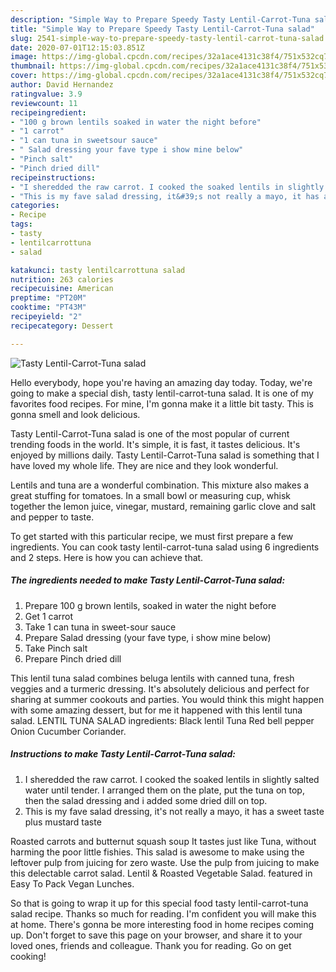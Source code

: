 ```yaml
---
description: "Simple Way to Prepare Speedy Tasty Lentil-Carrot-Tuna salad"
title: "Simple Way to Prepare Speedy Tasty Lentil-Carrot-Tuna salad"
slug: 2541-simple-way-to-prepare-speedy-tasty-lentil-carrot-tuna-salad
date: 2020-07-01T12:15:03.851Z
image: https://img-global.cpcdn.com/recipes/32a1ace4131c38f4/751x532cq70/tasty-lentil-carrot-tuna-salad-recipe-main-photo.jpg
thumbnail: https://img-global.cpcdn.com/recipes/32a1ace4131c38f4/751x532cq70/tasty-lentil-carrot-tuna-salad-recipe-main-photo.jpg
cover: https://img-global.cpcdn.com/recipes/32a1ace4131c38f4/751x532cq70/tasty-lentil-carrot-tuna-salad-recipe-main-photo.jpg
author: David Hernandez
ratingvalue: 3.9
reviewcount: 11
recipeingredient:
- "100 g brown lentils soaked in water the night before"
- "1 carrot"
- "1 can tuna in sweetsour sauce"
- " Salad dressing your fave type i show mine below"
- "Pinch salt"
- "Pinch dried dill"
recipeinstructions:
- "I sheredded the raw carrot. I cooked the soaked lentils in slightly salted water until tender. I arranged them on the plate, put the tuna on top, then the salad dressing and i added some dried dill on top."
- "This is my fave salad dressing, it&#39;s not really a mayo, it has a sweet taste plus mustard taste"
categories:
- Recipe
tags:
- tasty
- lentilcarrottuna
- salad

katakunci: tasty lentilcarrottuna salad 
nutrition: 263 calories
recipecuisine: American
preptime: "PT20M"
cooktime: "PT43M"
recipeyield: "2"
recipecategory: Dessert

---
```



![Tasty Lentil-Carrot-Tuna salad](https://img-global.cpcdn.com/recipes/32a1ace4131c38f4/751x532cq70/tasty-lentil-carrot-tuna-salad-recipe-main-photo.jpg)

Hello everybody, hope you're having an amazing day today. Today, we're going to make a special dish, tasty lentil-carrot-tuna salad. It is one of my favorites food recipes. For mine, I'm gonna make it a little bit tasty. This is gonna smell and look delicious.

Tasty Lentil-Carrot-Tuna salad is one of the most popular of current trending foods in the world. It's simple, it is fast, it tastes delicious. It's enjoyed by millions daily. Tasty Lentil-Carrot-Tuna salad is something that I have loved my whole life. They are nice and they look wonderful.

Lentils and tuna are a wonderful combination. This mixture also makes a great stuffing for tomatoes. In a small bowl or measuring cup, whisk together the lemon juice, vinegar, mustard, remaining garlic clove and salt and pepper to taste.


To get started with this particular recipe, we must first prepare a few ingredients. You can cook tasty lentil-carrot-tuna salad using 6 ingredients and 2 steps. Here is how you can achieve that.

<!--inarticleads1-->

##### The ingredients needed to make Tasty Lentil-Carrot-Tuna salad:

1. Prepare 100 g brown lentils, soaked in water the night before
1. Get 1 carrot
1. Take 1 can tuna in sweet-sour sauce
1. Prepare  Salad dressing (your fave type, i show mine below)
1. Take Pinch salt
1. Prepare Pinch dried dill


This lentil tuna salad combines beluga lentils with canned tuna, fresh veggies and a turmeric dressing. It&#39;s absolutely delicious and perfect for sharing at summer cookouts and parties. You would think this might happen with some amazing dessert, but for me it happened with this lentil tuna salad. LENTIL TUNA SALAD ingredients: Black lentil Tuna Red bell pepper Onion Cucumber Coriander. 

<!--inarticleads2-->

##### Instructions to make Tasty Lentil-Carrot-Tuna salad:

1. I sheredded the raw carrot. I cooked the soaked lentils in slightly salted water until tender. I arranged them on the plate, put the tuna on top, then the salad dressing and i added some dried dill on top.
1. This is my fave salad dressing, it&#39;s not really a mayo, it has a sweet taste plus mustard taste


Roasted carrots and butternut squash soup It tastes just like Tuna, without harming the poor little fishies. This salad is awesome to make using the leftover pulp from juicing for zero waste. Use the pulp from juicing to make this delectable carrot salad. Lentil &amp; Roasted Vegetable Salad. featured in Easy To Pack Vegan Lunches. 

So that is going to wrap it up for this special food tasty lentil-carrot-tuna salad recipe. Thanks so much for reading. I'm confident you will make this at home. There's gonna be more interesting food in home recipes coming up. Don't forget to save this page on your browser, and share it to your loved ones, friends and colleague. Thank you for reading. Go on get cooking!
